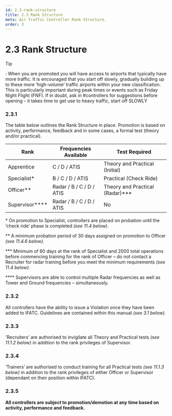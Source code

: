 ```yaml
---
id: 2.3-rank-structure
title: 2.3 Rank Structure
meta: Air Traffic Controller Rank Structure.
order: 3
---
```


# 2.3  Rank Structure

 

Tip

: When you are promoted you will have access to airports that typically have more traffic. It is encouraged that you start off slowly, gradually building up to these more ‘high-volume’ traffic airports within your new classification. This is particularly important during peak times or events such as Friday Night Flight (FNF). If in doubt, ask in #controllers for suggestions before opening – it takes time to get use to heavy traffic, start off SLOWLY

 

### 2.3.1    

The table below outlines the Rank Structure in place. Promotion is based on activity, performance, feedback and in some cases, a formal test (theory and/or practical).

 

| **Rank**       | **Frequencies  Available** | **Test  Required**              |
| -------------- | -------------------------- | ------------------------------- |
| Apprentice     | C / D / ATIS               | Theory and Practical (Initial)  |
| Specialist*    | B / C / D / ATIS           | Practical (Check Ride)          |
| Officer**      | Radar / B / C / D / ATIS   | Theory and Practical (Radar)*** |
| Supervisor**** | Radar / B / C / D / ATIS   | No                              |

\* On promotion to Specialist, controllers are placed on probation until the ‘check ride’ phase is completed *(see 11.4 below)*.

** A minimum probation period of 30 days assigned on promotion to Officer *(see 11.4.6 below).*

*** Minimum of 60 days at the rank of Specialist and 2000 total operations before commencing training for the rank of Officer – do not contact a Recruiter for radar training before you meet the minimum requirements *(see 11.4 below).*

**** Supervisors are able to control multiple Radar frequencies as well as Tower and Ground frequencies – simultaneously.

 

### 2.3.2    

All controllers have the ability to issue a Violation once they have been added to IFATC. Guidelines are contained within this manual *(see 3.1 below).*



### 2.3.3    

'Recruiters’ are authorised to invigilate all Theory and Practical tests *(see 11.1.2 below)* in addition to the rank privileges of Supervisor.



### 2.3.4     

‘Trainers’ are authorised to conduct training for all Practical tests *(see 11.1.3 below)* in addition to the rank privileges of either Officer or Supervisor (dependant on their position within IFATC).



### 2.3.5    

**All controllers are subject to promotion/demotion at any time based on activity, performance and feedback.**

 